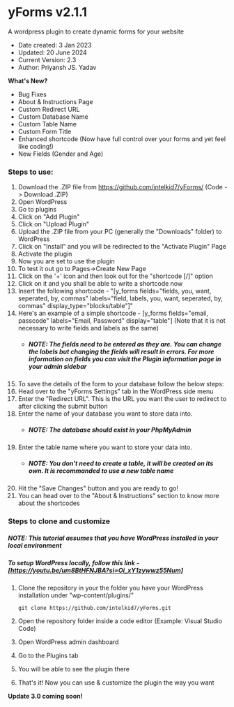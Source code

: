 # yForms v2.1.1
A wordpress plugin to create dynamic forms for your website

- Date created: 3 Jan 2023
- Updated: 20 June 2024
- Current Version: 2.3
- Author: Priyansh JS. Yadav

**What's New?**
  - Bug Fixes
  - About & Instructions Page
  - Custom Redirect URL
  - Custom Database Name
  - Custom Table Name
  - Custom Form Title
  - Enhanced shortcode (Now have full control over your forms and yet feel like coding!)
  - New Fields (Gender and Age)

### Steps to use:
1. Download the .ZIP file from https://github.com/intelkid7/yForms/ (Code -> Download .ZIP)
2. Open WordPress
3. Go to plugins
4. Click on "Add Plugin"
5. Click on "Upload Plugin"
6. Upload the .ZIP file from your PC (generally the "Downloads" folder) to WordPress
7. Click on "Install" and you will be redirected to the "Activate Plugin" Page
8. Activate the plugin
9. Now you are set to use the plugin
10. To test it out go to Pages->Create New Page
11. Click on the '+' icon and then look out for the "shortcode [/]" option
12. Click on it and you shall be able to write a shortcode now
13. Insert the following shortcode - "[y_forms fields="fields, you, want, seperated, by, commas" labels="field, labels, you, want, seperated, by, commas" display_type="blocks/table"]"
14. Here's an example of a simple shortcode - [y_forms fields="email, passcode" labels="Email, Password" display="table"] (Note that it is not necessary to write fields and labels as the same)
    - ##### NOTE: The fields need to be entered as they are. You can change the labels but changing the fields will result in errors. For more information on fields you can visit the Plugin information page in your admin sidebar
16. To save the details of the form to your database follow the below steps:
17. Head over to the "yForms Settings" tab in the WordPress side menu
18. Enter the "Redirect URL". This is the URL you want the user to redirect to after clicking the submit button
19. Enter the name of your database you want to store data into.
    - ##### NOTE: The database should exist in your PhpMyAdmin
20. Enter the table name where you want to store your data into.
    - ##### NOTE: You don't need to create a table, it will be created on its own. It is recommanded to use a new table name
21. Hit the "Save Changes" button and you are ready to go!
22. You can head over to the "About & Instructions" section to know more about the shortcodes

### Steps to clone and customize
##### NOTE: This tutorial assumes that you have WordPress installed in your local environment
##### To setup WordPress locally, follow this link - [https://youtu.be/um8BtHFNJBA?si=Oi_xY1zywwz55Num]
1. Clone the repository in your the folder you have your WordPress installation under "wp-content/plugins/"
   
   ```
   git clone https://github.com/intelkid7/yForms.git
   ```
3. Open the repository folder inside a code editor (Example: Visual Studio Code)
4. Open WordPress admin dashboard
5. Go to the Plugins tab
6. You will be able to see the plugin there
7. That's it! Now you can use & customize the plugin the way you want

**Update 3.0 coming soon!**
